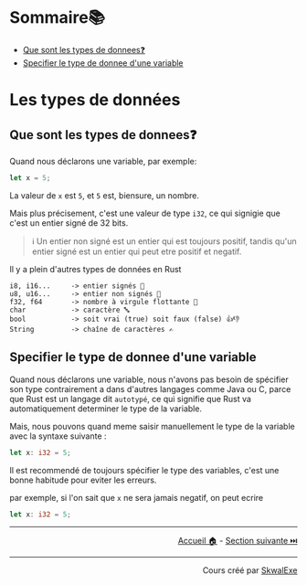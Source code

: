# Sommaire📚

- [Que sont les types de donnees❓](#que-sont-les-types-de-donnees)
- [Specifier le type de donnee d'une variable](#specifier-le-type-de-donnee-dune-variable)


# Les types de données

## Que sont les types de donnees❓

Quand nous déclarons une variable, par exemple:

```rust
let x = 5;
```

La valeur de `x` est `5`, et `5` est, biensure, un nombre.

Mais plus précisement, c'est une valeur de type `i32`, ce qui signigie que c'est un entier signé de 32 bits.

> ℹ️ Un entier non signé est un entier qui est toujours positif, tandis qu'un entier signé est un entier qui peut etre positif et negatif.

Il y a plein d'autres types de données en Rust

```
i8, i16...     -> entier signés 🔢
u8, u16...     -> entier non signés 🔢
f32, f64       -> nombre à virgule flottante 🔢
char           -> caractère 🔤
bool           -> soit vrai (true) soit faux (false) 👍👎
String         -> chaîne de caractères ✍️
```

## Specifier le type de donnee d'une variable

Quand nous déclarons une variable, nous n'avons pas besoin de spécifier son type contrairement a dans d'autres langages comme Java ou C, parce que Rust est un langage dit `autotypé`, ce qui signifie que Rust va automatiquement determiner le type de la variable.

Mais, nous pouvons quand meme saisir manuellement le type de la variable avec la syntaxe suivante :

```rust
let x: i32 = 5;
```

Il est recommendé de toujours spécifier le type des variables, c'est une bonne habitude pour eviter les erreurs.

par exemple, si l'on sait que `x` ne sera jamais negatif, on peut ecrire

```rust
let x: i32 = 5;
```

---

<p align="right"><a href="https://skwalexe.github.io/apprendre-rust/">Accueil 🏠</a> - <a href="../les-structures-conditionnelles">Section suivante ⏭️</a></p>

---

<p align="right">Cours créé par <a href="https://github.com/SkwalExe/" target="_blank">SkwalExe</a></p>